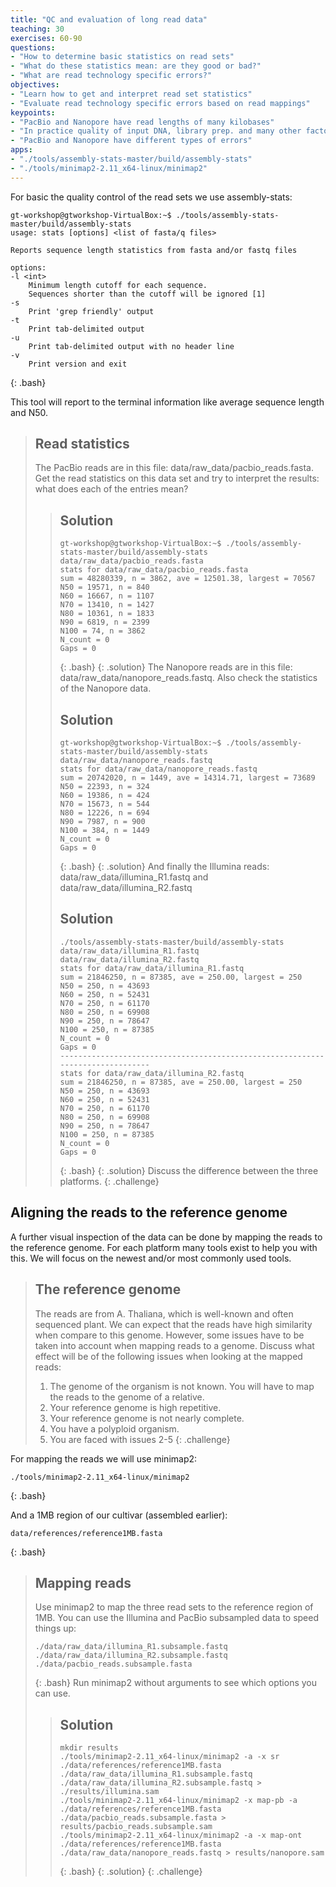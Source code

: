 ```yaml
---
title: "QC and evaluation of long read data"
teaching: 30
exercises: 60-90
questions:
- "How to determine basic statistics on read sets"
- "What do these statistics mean: are they good or bad?"
- "What are read technology specific errors?"  
objectives:
- "Learn how to get and interpret read set statistics"
- "Evaluate read technology specific errors based on read mappings"
keypoints:
- "PacBio and Nanopore have read lengths of many kilobases"
- "In practice quality of input DNA, library prep. and many other factors will determine read length distribution"
- "PacBio and Nanopore have different types of errors"
apps:
- "./tools/assembly-stats-master/build/assembly-stats" 
- "./tools/minimap2-2.11_x64-linux/minimap2"
---
```


For basic the quality control of the read sets we use assembly-stats:
~~~
gt-workshop@gtworkshop-VirtualBox:~$ ./tools/assembly-stats-master/build/assembly-stats 
usage: stats [options] <list of fasta/q files>

Reports sequence length statistics from fasta and/or fastq files

options:
-l <int>
	Minimum length cutoff for each sequence.
	Sequences shorter than the cutoff will be ignored [1]
-s
	Print 'grep friendly' output
-t
	Print tab-delimited output
-u
	Print tab-delimited output with no header line
-v
	Print version and exit
~~~
{: .bash}

This tool will report to the terminal information like average sequence length and N50. 

> ## Read statistics
> The PacBio reads are in this file: data/raw_data/pacbio_reads.fasta.
> Get the read statistics on this data set and try to interpret the results: what does each of the entries mean?
> > ## Solution
> > ~~~
> > gt-workshop@gtworkshop-VirtualBox:~$ ./tools/assembly-stats-master/build/assembly-stats data/raw_data/pacbio_reads.fasta 
> > stats for data/raw_data/pacbio_reads.fasta
> > sum = 48280339, n = 3862, ave = 12501.38, largest = 70567
> > N50 = 19571, n = 840
> > N60 = 16667, n = 1107
> > N70 = 13410, n = 1427
> > N80 = 10361, n = 1833
> > N90 = 6819, n = 2399
> > N100 = 74, n = 3862
> > N_count = 0
> > Gaps = 0
> > ~~~
> > {: .bash}
> {: .solution}
> The Nanopore reads are in this file: data/raw_data/nanopore_reads.fastq. Also check the statistics of the Nanopore data.
> > ## Solution
> > ~~~
> > gt-workshop@gtworkshop-VirtualBox:~$ ./tools/assembly-stats-master/build/assembly-stats data/raw_data/nanopore_reads.fastq 
> > stats for data/raw_data/nanopore_reads.fastq
> > sum = 20742020, n = 1449, ave = 14314.71, largest = 73689
> > N50 = 22393, n = 324
> > N60 = 19386, n = 424
> > N70 = 15673, n = 544
> > N80 = 12226, n = 694
> > N90 = 7987, n = 900
> > N100 = 384, n = 1449
> > N_count = 0
> > Gaps = 0
> > ~~~
> > {: .bash}
> {: .solution}
> And finally the Illumina reads: data/raw_data/illumina_R1.fastq and data/raw_data/illumina_R2.fastq 
> > ## Solution
> > ~~~
> > ./tools/assembly-stats-master/build/assembly-stats data/raw_data/illumina_R1.fastq data/raw_data/illumina_R2.fastq 
> > stats for data/raw_data/illumina_R1.fastq
> > sum = 21846250, n = 87385, ave = 250.00, largest = 250
> > N50 = 250, n = 43693
> > N60 = 250, n = 52431
> > N70 = 250, n = 61170
> > N80 = 250, n = 69908
> > N90 = 250, n = 78647
> > N100 = 250, n = 87385
> > N_count = 0
> > Gaps = 0
> > -------------------------------------------------------------------------------
> > stats for data/raw_data/illumina_R2.fastq
> > sum = 21846250, n = 87385, ave = 250.00, largest = 250
> > N50 = 250, n = 43693
> > N60 = 250, n = 52431
> > N70 = 250, n = 61170
> > N80 = 250, n = 69908
> > N90 = 250, n = 78647
> > N100 = 250, n = 87385
> > N_count = 0
> > Gaps = 0
> > ~~~
> > {: .bash}
> {: .solution}
> Discuss the difference between the three platforms.
{: .challenge}

## Aligning the reads to the reference genome

A further visual inspection of the data can be done by mapping the reads to the reference genome. For each platform many tools exist to help you with this. We will focus on the newest and/or most commonly used tools.

> ## The reference genome 
> The reads are from A. Thaliana, which is well-known and often sequenced plant. We can expect that the reads have high similarity when compare to this genome. However, some issues have to be taken into account when mapping reads to a genome. Discuss what effect will be of the following issues when looking at the mapped reads:
> 
> 1. The genome of the organism is not known. You will have to map the reads to the genome of a relative.  
> 2. Your reference genome is high repetitive.
> 3. Your reference genome is not nearly complete.
> 4. You have a polyploid organism.
> 5. You are faced with issues 2-5
{: .challenge}

For mapping the reads we will use minimap2:
~~~
./tools/minimap2-2.11_x64-linux/minimap2
~~~
{: .bash}

And a 1MB region of our cultivar (assembled earlier):
~~~
data/references/reference1MB.fasta
~~~
{: .bash}
 

> ## Mapping reads
> Use minimap2 to map the three read sets to the reference region of 1MB. You can use the Illumina and PacBio subsampled data to speed things up:
> ~~~
> ./data/raw_data/illumina_R1.subsample.fastq
> ./data/raw_data/illumina_R2.subsample.fastq
> ./data/pacbio_reads.subsample.fasta
> ~~~
> {: .bash}
> Run minimap2 without arguments to see which options you can use.
> > ## Solution
> > ~~~
> > mkdir results
> > ./tools/minimap2-2.11_x64-linux/minimap2 -a -x sr ./data/references/reference1MB.fasta ./data/raw_data/illumina_R1.subsample.fastq ./data/raw_data/illumina_R2.subsample.fastq > ./results/illumina.sam
> > ./tools/minimap2-2.11_x64-linux/minimap2 -x map-pb -a ./data/references/reference1MB.fasta ./data/pacbio_reads.subsample.fasta > results/pacbio_reads.subsample.sam
> > ./tools/minimap2-2.11_x64-linux/minimap2 -a -x map-ont ./data/references/reference1MB.fasta ./data/raw_data/nanopore_reads.fastq > results/nanopore.sam
> > ~~~
> > {: .bash}
> {: .solution}
{: .challenge}